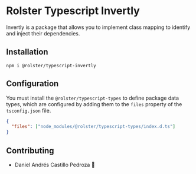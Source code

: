 # Rolster Typescript Invertly

Invertly is a package that allows you to implement class mapping to identify and inject their dependencies.

## Installation

```
npm i @rolster/typescript-invertly
```

## Configuration

You must install the `@rolster/typescript-types` to define package data types, which are configured by adding them to the `files` property of the `tsconfig.json` file.

```json
{
  "files": ["node_modules/@rolster/typescript-types/index.d.ts"]
}
```

## Contributing

- Daniel Andrés Castillo Pedroza :rocket:
